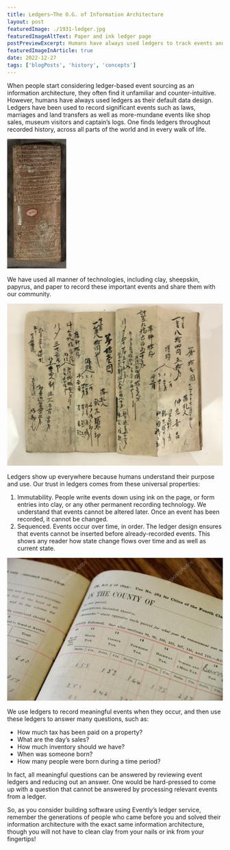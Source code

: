 ```yaml
---
title: Ledgers–The O.G. of Information Architecture
layout: post
featuredImage: ./1931-ledger.jpg
featuredImageAltText: Paper and ink ledger page
postPreviewExcerpt: Humans have always used ledgers to track events and determine current state.
featuredImageInArticle: true
date: 2022-12-27
tags: ['blogPosts', 'history', 'concepts']
---
```




When people start considering ledger-based event sourcing as an information architecture, they often find it unfamiliar and counter-intuitive. However, humans have always used ledgers as their default data design. Ledgers have been used to record significant events such as laws, marriages and land transfers as well as more-mundane events like shop sales, museum visitors and captain’s logs. One finds ledgers throughout recorded history, across all parts of the world and in every walk of life.

![Cuneiform Tablet](cuneiform-ledger.jpg)

 We have used all manner of technologies, including clay, sheepskin, papyrus, and paper to record these important events and share them with our community.

![Japanese Shop Sales Ledger](Japanese-Accounting-Ledger.png)

Ledgers show up everywhere because humans understand their purpose and use. Our trust in ledgers comes from these universal properties:

1. Immutability. People write events down using ink on the page, or form entries into clay, or any other permanent recording technology. We understand that events cannot be altered later. Once an event has been recorded, it cannot be changed.
2. Sequenced. Events occur over time, in order. The ledger design ensures that events cannot be inserted before already-recorded events. This shows any reader how state change flows over time and as well as current state.

![Irish County Tax Ledger](ledger-of-tax-record.jpg)

We use ledgers to record meaningful events when they occur, and then use these ledgers to answer many questions, such as:

* How much tax has been paid on a property?
* What are the day’s sales?
* How much inventory should we have?
* When was someone born?
* How many people were born during a time period?

In fact, all meaningful questions can be answered by reviewing event ledgers and reducing out an answer. One would be hard-pressed to come up with a question that cannot be answered by processing relevant events from a ledger.

So, as you consider building software using Evently’s ledger service, remember the generations of people who came before you and solved their information architecture with the exact same information architecture, though you will not have to clean clay from your nails or ink from your fingertips!
